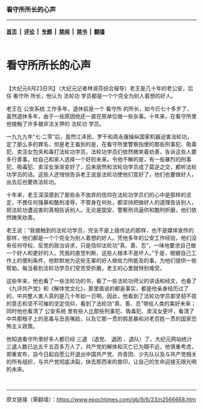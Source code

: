 ### 看守所所长的心声

---

#### [首页](../../../..?n2566668) &nbsp;|&nbsp; [评论](../../../../../epoch-comment?n2566668) &nbsp;|&nbsp; [专题](../../../../../epoch-special?n2566668) &nbsp;|&nbsp; [禁闻](../../../../../epoch-news?n2566668) &nbsp;|&nbsp; [禁书](../../../../../books?n2566668) &nbsp;|&nbsp; [翻墙](https://github.com/gfw-breaker/nogfw/blob/master/README.md?n2566668)


<div class="column" id="artbody" itemprop="articleBody">
 <div class="whitebg">
  <div class="column">
   <div class="arttop mbottom20">
    <h1 class="title">
     看守所所长的心声
    </h1>
   </div>
  </div>
  <!-- article content begin -->
  <p>
   【大纪元6月23日讯】（大纪元记者林淑芬综合报导）老王是几十年的老公安，后任
   <ok href="https://www.epochtimes.com/gb/tag/%E7%9C%8B%E5%AE%88%E6%89%80.html">
    看守所
   </ok>
   所长，他认为
   <ok href="https://www.epochtimes.com/gb/tag/%E6%B3%95%E8%BD%AE%E5%8A%9F.html">
    法轮功
   </ok>
   学员都是一个个完全为别人着想的好人。
  </p>
  <p>
   老王在
   <ok href="https://www.epochtimes.com/gb/tag/%E5%85%AC%E5%AE%89%E7%B3%BB%E7%BB%9F.html">
    公安系统
   </ok>
   工作多年，退休前是一个
   <ok href="https://www.epochtimes.com/gb/tag/%E7%9C%8B%E5%AE%88%E6%89%80.html">
    看守所
   </ok>
   的所长，如今已七十多岁了，虽然退休多年，由于一些原因他还一直在原单位做一些杂事。十年来，在看守所里他接触了许多被非法关押的
   <ok href="https://www.epochtimes.com/gb/tag/%E6%B3%95%E8%BD%AE%E5%8A%9F.html">
    法轮功
   </ok>
   学员。
  </p>
  <p>
   一九九九年“七‧二零”后，虽然江泽民、罗干和周永康操纵国家机器迫害法轮功，定了那么多的罪名，但是老王看到的是，在看守所里警察指使的那些刑事犯、吸毒犯、卖淫女包夹和毒打法轮功学员，法轮功学员们依然微笑着劝善，告诉这些人要多行善事，给自己和家人选择一个好的未来。令他不解的是，有一些暴烈的刑事犯、吸毒犯、卖淫女渐渐变好了，后来居然和法轮功学员成了莫逆之交，都听法轮功学员的话。这些人还悄悄告诉老王说是法轮功使他们变好了，他们也要做好人，出去后也要炼法轮功。
  </p>
  <p>
   十年来，老王深深感到了那些永不放弃的信仰在法轮功学员们的心中是那样的坚定，不畏任何强暴和酷刑凌辱，不管身在何处，都坚持把做好人的道理告诉别人，把法轮功遭迫害的真相告诉别人。无论是国安、警察刑讯逼供和酷刑折磨，他们依然微笑劝善。
  </p>
  <p>
   老王说：“我接触到的法轮功学员，完全不是上级传达的那样，也不是媒体宣传的那样，他们都是一个个完全为别人着想的好人。凭他多年的公安工作经验，他们没有任何夺权、反党的政治诉求，只是信仰法轮功“真、善、忍”，一味地要求自己做一个好人和更好的人，凭我的直觉判断，这些人根本不是坏人。”于是，根据自己工作上的便利条件，他默默地为这些无辜的好人做些力所能及的事，为他们提供一些帮助。每当看到法轮功学员们受苦受折磨，老王的心里就特别难受。
  </p>
  <p>
   这些年来，他也看了一些法轮功的书，看了一些法轮功师父的讲话和经文，也看了《九评共产党》和《解体党文化》，那里面说的都是事实，都是他亲身经历过了的，中共整人害人真的是几十年如一日啊。因此，他看到了法轮功学员那坚韧不拔的意志和坚不可摧的坚定信仰，看到了法轮功“真、善、忍”带给人类的美好未来；同时他也看清了
   <ok href="https://www.epochtimes.com/gb/tag/%E5%85%AC%E5%AE%89%E7%B3%BB%E7%BB%9F.html">
    公安系统
   </ok>
   里有些人比那些刑事犯、吸毒犯、卖淫女更坏，看清了中共那根子上的恶毒与丑恶嘴脸，以及它那一贯的假恶暴和对老百姓一贯的国家恐怖主义政策。
  </p>
  <p>
   他知道看守所里好多人都已经
   <ok href="https://www.epochtimes.com/gb/tag/%E4%B8%89%E9%80%80.html">
    三退
   </ok>
   （退党、
   <ok href="https://www.epochtimes.com/gb/tag/%E9%80%80%E5%9B%A2.html">
    退团
   </ok>
   、退队）了，大纪元网站统计三退人数已达五千五百多万人了，共产党的解体和灭亡已为期不远，他慎重考虑，郑重宣布，自今日起自愿公开退出中国共产党、共青团、少先队以及与共产党相关的所有组织，与共产党彻底决裂，抹去那西来的兽印，让自己的生命迎接无限光明的未来。
   <br/>
   <font color="#ffffff">
    (http://www.dajiyuan.com)
   </font>
  </p>
  <!-- article content end -->
 </div>
</div>


---

原文链接（需翻墙）：https://www.epochtimes.com/gb/9/6/23/n2566668.htm
